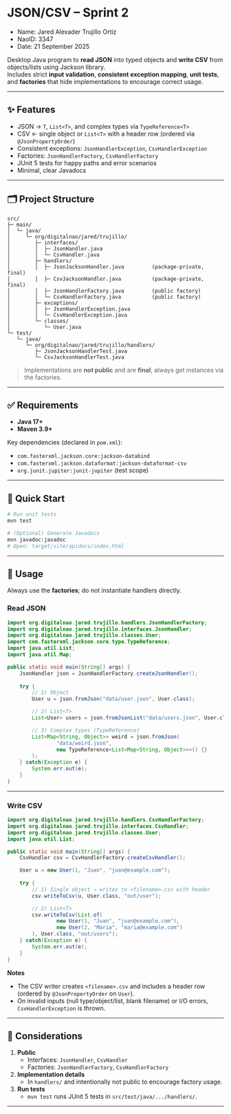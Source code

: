 # JSON/CSV – Sprint 2

- Name: Jared Alexader Trujillo Ortiz
- NaoID: 3347
- Date: 21 September 2025

Desktop Java program to **read JSON** into typed objects and **write CSV** from objects/lists using Jackson library.  
Includes strict **input validation**, **consistent exception mapping**, **unit tests**, and **factories** that hide implementations to encourage correct usage.

---

## ✨ Features

- JSON → `T`, `List<T>`, and complex types via `TypeReference<T>`
- CSV ← single object or `List<T>` with a header row (ordered via `@JsonPropertyOrder`)
- Consistent exceptions: `JsonHandlerException`, `CsvHandlerException`
- Factories: `JsonHandlerFactory`, `CsvHandlerFactory` 
- JUnit 5 tests for happy paths and error scenarios
- Minimal, clear Javadocs

---

## 🗂️ Project Structure

```
src/
├─ main/
│  └─ java/
│     └─ org/digitalnao/jared/trujillo/
│        ├─ interfaces/
│        │  ├─ JsonHandler.java
│        │  └─ CsvHandler.java
│        ├─ handlers/
│        │  ├─ JsonJacksonHandler.java         (package-private, final)
│        │  ├─ CsvJacksonHandler.java          (package-private, final)
│        │  ├─ JsonHandlerFactory.java         (public factory)
│        │  └─ CsvHandlerFactory.java          (public factory)
│        ├─ exceptions/
│        │  ├─ JsonHandlerException.java
│        │  └─ CsvHandlerException.java
│        └─ classes/
│           └─ User.java
└─ test/
   └─ java/
      └─ org/digitalnao/jared/trujillo/handlers/
         ├─ JsonJacksonHandlerTest.java
         └─ CsvJacksonHandlerTest.java
```

> Implementations are **not public** and are **final**; always get instances via the factories.

---

## ✅ Requirements

- **Java 17+**
- **Maven 3.9+**

Key dependencies (declared in `pom.xml`):
- `com.fasterxml.jackson.core:jackson-databind`
- `com.fasterxml.jackson.dataformat:jackson-dataformat-csv`
- `org.junit.jupiter:junit-jupiter` (test scope)

---

## 🚀 Quick Start

```bash
# Run unit tests
mvn test

# (Optional) Generate Javadocs
mvn javadoc:javadoc
# Open: target/site/apidocs/index.html
```

---

## 🔧 Usage

Always use the **factories**; do not instantiate handlers directly.

### Read JSON

```java
import org.digitalnao.jared.trujillo.handlers.JsonHandlerFactory;
import org.digitalnao.jared.trujillo.interfaces.JsonHandler;
import org.digitalnao.jared.trujillo.classes.User;
import com.fasterxml.jackson.core.type.TypeReference;
import java.util.List;
import java.util.Map;

public static void main(String[] args) {
    JsonHandler json = JsonHandlerFactory.createJsonHandler();
    
    try {
        // 1) Object
        User u = json.fromJson("data/user.json", User.class);

        // 2) List<T>
        List<User> users = json.fromJsonList("data/users.json", User.class);

        // 3) Complex types (TypeReference)
        List<Map<String, Object>> weird = json.fromJson(
                "data/weird.json",
                new TypeReference<List<Map<String, Object>>>() {}
        );
    } catch(Exception e) {
        System.err.out(e);
    }
}
```
---

### Write CSV

```java
import org.digitalnao.jared.trujillo.handlers.CsvHandlerFactory;
import org.digitalnao.jared.trujillo.interfaces.CsvHandler;
import org.digitalnao.jared.trujillo.classes.User;
import java.util.List;

public static void main(String[] args) {
    CsvHandler csv = CsvHandlerFactory.createCsvHandler();

    User u = new User(1, "Juan", "juan@example.com");
    
    try {
        // 1) Single object → writes to <filename>.csv with header
        csv.writeToCsv(u, User.class, "out/user");

        // 2) List<T>
        csv.writeToCsv(List.of(
                new User(1, "Juan", "juan@example.com"),
                new User(2, "Maria", "maria@example.com")
        ), User.class, "out/users");
    } catch(Exception e) {
        System.err.out(e);
    }  
}

```

**Notes**  
- The CSV writer creates `<filename>.csv` and includes a header row (ordered by `@JsonPropertyOrder` on `User`).  
- On invalid inputs (null type/object/list, blank filename) or I/O errors, `CsvHandlerException` is thrown.

---

## 🧪 Considerations

1. **Public**  
   - Interfaces: `JsonHandler`, `CsvHandler`  
   - Factories: `JsonHandlerFactory`, `CsvHandlerFactory`
2. **Implementation details**  
   - In `handlers/` and intentionally not public to encourage factory usage.  
3. **Run tests**  
   - `mvn test` runs JUnit 5 tests in `src/test/java/.../handlers/`.

---

